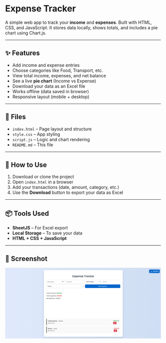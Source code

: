 # Expense Tracker

A simple web app to track your **income** and **expenses**. Built with HTML, CSS, and JavaScript. It stores data locally, shows totals, and includes a pie chart using Chart.js.

---

## ✨ Features

- Add income and expense entries
- Choose categories like Food, Transport, etc.
- View total income, expenses, and net balance
- See a live **pie chart** (Income vs Expense)
- Download your data as an Excel file
- Works offline (data saved in browser)
- Responsive layout (mobile + desktop)

---

## 📂 Files

- `index.html` – Page layout and structure  
- `style.css` – App styling  
- `script.js` – Logic and chart rendering  
- `README.md` – This file  

---

## 🚀 How to Use

1. Download or clone the project
2. Open `index.html` in a browser
3. Add your transactions (date, amount, category, etc.)
4. Use the **Download** button to export your data as Excel

---

## 📦 Tools Used

- **SheetJS** – For Excel export
- **Local Storage** – To save your data
- **HTML + CSS + JavaScript**

---

## 📸 Screenshot

![App Screenshot](asset/screenshot.png)




